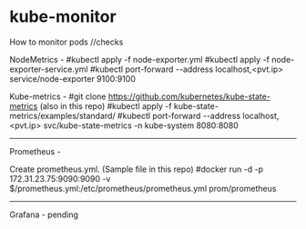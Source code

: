 # kube-monitor
How to monitor pods //checks

NodeMetrics - 
#kubectl apply -f node-exporter.yml
#kubectl apply -f node-exporter-service.yml
#kubectl port-forward --address localhost,<pvt.ip> service/node-exporter 9100:9100

Kube-metrics -
#git clone https://github.com/kubernetes/kube-state-metrics  (also in this repo)
#kubectl apply -f kube-state-metrics/examples/standard/
#kubectl port-forward --address localhost,<pvt.ip> svc/kube-state-metrics -n kube-system 8080:8080

---------------------------------------------
Prometheus -

Create prometheus.yml. (Sample file in this repo)
#docker run -d -p 172.31.23.75:9090:9090 -v $<path>/prometheus.yml:/etc/prometheus/prometheus.yml prom/prometheus

---------------------------------------------

Grafana - pending


